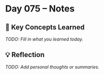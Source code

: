 # Day 075 – Notes

## 🔑 Key Concepts Learned

_TODO: Fill in what you learned today._

## 💡 Reflection

_TODO: Add personal thoughts or summaries._
